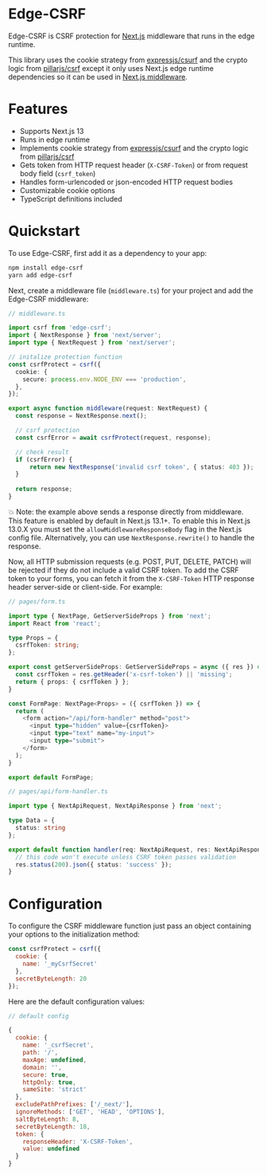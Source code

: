 # Edge-CSRF

Edge-CSRF is CSRF protection for [Next.js](https://nextjs.org/) middleware that runs in the edge runtime.

This library uses the cookie strategy from [expressjs/csurf](https://github.com/expressjs/csurf) and the crypto logic from [pillarjs/csrf](https://github.com/pillarjs/csrf) except it only uses Next.js edge runtime dependencies so it can be used in [Next.js middleware](https://nextjs.org/docs/advanced-features/middleware).

# Features

- Supports Next.js 13
- Runs in edge runtime
- Implements cookie strategy from [expressjs/csurf](https://github.com/expressjs/csurf) and the crypto logic from [pillarjs/csrf](https://github.com/pillarjs/csrf)
- Gets token from HTTP request header (`X-CSRF-Token`) or from request body field (`csrf_token`)
- Handles form-urlencoded or json-encoded HTTP request bodies
- Customizable cookie options
- TypeScript definitions included

# Quickstart

To use Edge-CSRF, first add it as a dependency to your app:

```bash
npm install edge-csrf
yarn add edge-csrf
```

Next, create a middleware file (`middleware.ts`) for your project and add the Edge-CSRF middleware:

```typescript
// middleware.ts

import csrf from 'edge-csrf';
import { NextResponse } from 'next/server';
import type { NextRequest } from 'next/server';

// initalize protection function
const csrfProtect = csrf({
  cookie: {
    secure: process.env.NODE_ENV === 'production',
  },
});

export async function middleware(request: NextRequest) {
  const response = NextResponse.next();

  // csrf protection
  const csrfError = await csrfProtect(request, response);

  // check result
  if (csrfError) {
      return new NextResponse('invalid csrf token', { status: 403 });
  }
    
  return response;
}
```

:boom: Note: the example above sends a response directly from middleware. This feature is enabled by default in Next.js 13.1+. To enable this in Next.js 13.0.X you must set the `allowMiddlewareResponseBody` flag in the Next.js config file. Alternatively, you can use `NextResponse.rewrite()` to handle the response.

Now, all HTTP submission requests (e.g. POST, PUT, DELETE, PATCH) will be rejected if they do not include a valid CSRF token. To add the CSRF token to your forms, you can fetch it from the `X-CSRF-Token` HTTP response header server-side or client-side. For example:

```typescript
// pages/form.ts

import type { NextPage, GetServerSideProps } from 'next';
import React from 'react';

type Props = {
  csrfToken: string;
};

export const getServerSideProps: GetServerSideProps = async ({ res }) => {
  const csrfToken = res.getHeader('x-csrf-token') || 'missing';
  return { props: { csrfToken } };
}

const FormPage: NextPage<Props> = ({ csrfToken }) => {
  return (
    <form action="/api/form-handler" method="post">
      <input type="hidden" value={csrfToken}>
      <input type="text" name="my-input">
      <input type="submit">
    </form>
  );
}

export default FormPage;
```

```typescript
// pages/api/form-handler.ts

import type { NextApiRequest, NextApiResponse } from 'next';

type Data = {
  status: string
};

export default function handler(req: NextApiRequest, res: NextApiResponse<Data>) {
  // this code won't execute unless CSRF token passes validation 
  res.status(200).json({ status: 'success' });
}
```

# Configuration

To configure the CSRF middleware function just pass an object containing your options to the initialization method:

```javascript
const csrfProtect = csrf({
  cookie: {
    name: '_myCsrfSecret'
  },
  secretByteLength: 20
});
```

Here are the default configuration values:

```javascript
// default config

{
  cookie: {
    name: '_csrfSecret',
    path: '/',
    maxAge: undefined,
    domain: '',
    secure: true,
    httpOnly: true,
    sameSite: 'strict'
  },
  excludePathPrefixes: ['/_next/'],
  ignoreMethods: ['GET', 'HEAD', 'OPTIONS'],
  saltByteLength: 8,
  secretByteLength: 18,
  token: {
    responseHeader: 'X-CSRF-Token',
    value: undefined
  }
}
```
